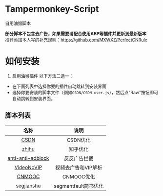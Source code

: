 # Tampermonkey-Script
自用油猴脚本

**部分脚本不包含去广告，如果需要请配合使用ABP等插件并更新到最新版本**\
推荐添加本人写的补充规则：<https://github.com/MXWXZ/PerfectCNRule>

# 如何安装
1. 启用油猴插件
以下方法二选一：
- 在下面列表中选择你要的插件自动跳转到安装界面
- 选择你要安装的脚本文件（例如`CSDN/CSDN.user.js`），然后点"Raw"按钮即可自动跳转到安装界面。

## 脚本列表

|                                                           名称                                                           |         说明         |
| :----------------------------------------------------------------------------------------------------------------------: | :------------------: |
|                    [CSDN](https://github.com/MXWXZ/Tampermonkey-Script/raw/master/CSDN/CSDN.user.js)                     |       CSDN优化       |
|                   [zhihu](https://github.com/MXWXZ/Tampermonkey-Script/raw/master/zhihu/zhihu.user.js)                   |       知乎优化       |
| [anti-anti-adblock](https://github.com/MXWXZ/Tampermonkey-Script/raw/master/anti-anti-adblock/anti-anti-adblock.user.js) |     反反广告拦截     |
|           [VideoNoVIP](https://github.com/MXWXZ/Tampermonkey-Script/raw/master/VideoNoVIP/VideoNoVIP.user.js)            | 视频去广告和VIP解析  |
|                 [CNMOOC](https://github.com/MXWXZ/Tampermonkey-Script/raw/master/CNMOOC/CNMOOC.user.js)                  |      CNMOOC优化      |
|           [segjianshu](https://github.com/MXWXZ/Tampermonkey-Script/raw/master/segjianshu/segjianshu.user.js)            | segmentfault简书优化 |
